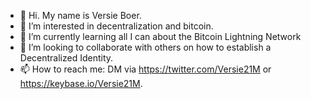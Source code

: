- 👋 Hi.  My name is Versie Boer.
- 👀 I’m interested in decentralization and bitcoin.
- 🌱 I’m currently learning all I can about the Bitcoin Lightning Network
- 💞️ I’m looking to collaborate with others on how to establish a Decentralized Identity.
- 📫 How to reach me: DM via https://twitter.com/Versie21M or https://keybase.io/Versie21M.

<!---
versieboer/versieboer is a ✨ special ✨ repository because its `README.md` (this file) appears on your GitHub profile.
You can click the Preview link to take a look at your changes.
--->
